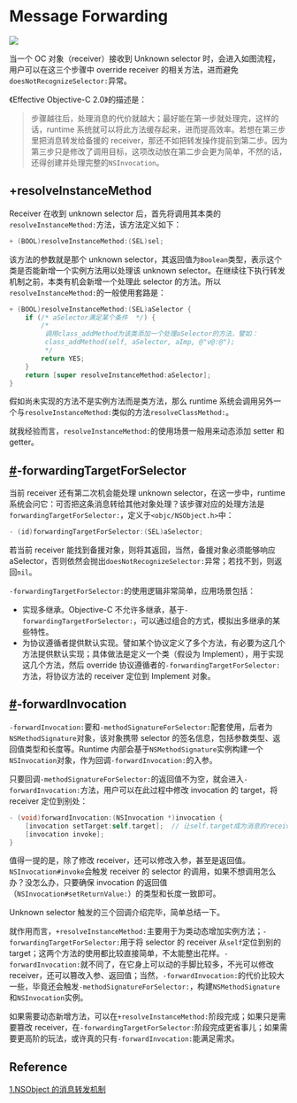 # Message Forwarding

![](http://sylarimage.oss-cn-shenzhen.aliyuncs.com/2019-03-19-061727.jpg)



当一个 OC 对象（receiver）接收到 Unknown selector 时，会进入如图流程，用户可以在这三个步骤中 override receiver 的相关方法，进而避免`doesNotRecognizeSelector:`异常。

《Effective Objective-C 2.0》的描述是：

> 步骤越往后，处理消息的代价就越大；最好能在第一步就处理完，这样的话，runtime 系统就可以将此方法缓存起来，进而提高效率。若想在第三步里把消息转发给备援的 receiver，那还不如把转发操作提前到第二步。因为第三步只是修改了调用目标，这项改动放在第二步会更为简单，不然的话，还得创建并处理完整的`NSInvocation`。

## +resolveInstanceMethod

Receiver 在收到 unknown selector 后，首先将调用其本类的`resolveInstanceMethod:`方法，该方法定义如下：

```objectivec
+ (BOOL)resolveInstanceMethod:(SEL)sel;
```

该方法的参数就是那个 unknown selector，其返回值为`Boolean`类型，表示这个类是否能新增一个实例方法用以处理该 unknown selector。在继续往下执行转发机制之前，本类有机会新增一个处理此 selector 的方法。所以`resolveInstanceMethod:`的一般使用套路是：

```objectivec
+ (BOOL)resolveInstanceMethod:(SEL)aSelector {
    if (/* aSelector满足某个条件  */) {
        /*
         调用class_addMethod为该类添加一个处理aSelector的方法，譬如：
         class_addMethod(self, aSelector, aImp, @"v@:@");
         */
        return YES;
    }
    return [super resolveInstanceMethod:aSelector];
}
```

假如尚未实现的方法不是实例方法而是类方法，那么 runtime 系统会调用另外一个与`resolveInstanceMethod:`类似的方法`resolveClassMethod:`。

就我经验而言，`resolveInstanceMethod:`的使用场景一般用来动态添加 setter 和 getter。

## [#](https://zhangbuhuai.com/post/message-forwarding.html#forwardingtargetforselector)-forwardingTargetForSelector

当前 receiver 还有第二次机会能处理 unknown selector，在这一步中，runtime 系统会问它：可否把这条消息转给其他对象处理？该步骤对应的处理方法是`forwardingTargetForSelector:`，定义于`<objc/NSObject.h>`中：

```objectivec
- (id)forwardingTargetForSelector:(SEL)aSelector;
```

若当前 receiver 能找到备援对象，则将其返回，当然，备援对象必须能够响应 aSelector，否则依然会抛出`doesNotRecognizeSelector:`异常；若找不到，则返回`nil`。

`-forwardingTargetForSelector:`的使用逻辑非常简单，应用场景包括：

- 实现多继承。Objective-C 不允许多继承，基于`-forwardingTargetForSelector:`，可以通过组合的方式，模拟出多继承的某些特性。
- 为协议遵循者提供默认实现。譬如某个协议定义了多个方法，有必要为这几个方法提供默认实现；具体做法是定义一个类（假设为 Implement），用于实现这几个方法，然后 override 协议遵循者的`-forwardingTargetForSelector:`方法，将协议方法的 receiver 定位到 Implement 对象。

## [#](https://zhangbuhuai.com/post/message-forwarding.html#forwardinvocation)-forwardInvocation

`-forwardInvocation:`要和`-methodSignatureForSelector:`配套使用，后者为`NSMethodSignature`对象，该对象携带 selector 的签名信息，包括参数类型、返回值类型和长度等。Runtime 内部会基于`NSMethodSignature`实例构建一个`NSInvocation`对象，作为回调`-forwardInvocation:`的入参。

只要回调`-methodSignatureForSelector:`的返回值不为空，就会进入`-forwardInvocation:`方法，用户可以在此过程中修改 invocation 的 target，将 receiver 定位到别处：

```objectivec
- (void)forwardInvocation:(NSInvocation *)invocation {
    [invocation setTarget:self.target];  // 让self.target成为消息的receiver
    [invocation invoke];
}
```

值得一提的是，除了修改 receiver，还可以修改入参，甚至是返回值。`NSInvocation#invoke`会触发 receiver 的 selector 的调用，如果不想调用怎么办？没怎么办，只要确保 invocation 的返回值（`NSInvocation#setReturnValue:`）的类型和长度一致即可。

Unknown selector 触发的三个回调介绍完毕，简单总结一下。

就作用而言，`+resolveInstanceMethod:`主要用于为类动态增加实例方法；`-forwardingTargetForSelector:`用于将 selector 的 receiver 从`self`定位到别的 target；这两个方法的使用都比较直接简单，不太能整出花样。`-forwardInvocation:`就不同了，在它身上可以动的手脚比较多，不光可以修改 receiver，还可以篡改入参、返回值；当然，`-forwardInvocation:`的代价比较大一些，毕竟还会触发`-methodSignatureForSelector:`，构建`NSMethodSignature`和`NSInvocation`实例。

如果需要动态新增方法，可以在`+resolveInstanceMethod:`阶段完成；如果只是需要篡改 receiver，在`-forwardingTargetForSelector:`阶段完成更省事儿；如果需要更高阶的玩法，或许真的只有`-forwardInvocation:`能满足需求。



## Reference

[1.NSObject 的消息转发机制](https://zhangbuhuai.com/post/message-forwarding.html)